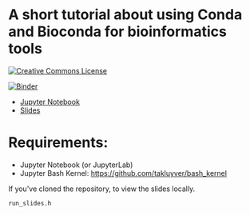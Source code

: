 # A short tutorial about using Conda and Bioconda for bioinformatics tools

<a rel="license" href="http://creativecommons.org/licenses/by/4.0/"><img alt="Creative Commons License" style="border-width:0" src="https://i.creativecommons.org/l/by/4.0/80x15.png" /></a>

[![Binder](https://mybinder.org/badge.svg)](https://mybinder.org/v2/gh/MonashBioinformaticsPlatform/bioconda-tutorial/master?filepath=Bioconda_Installation.ipynb)

* [Jupyter Notebook](https://github.com/MonashBioinformaticsPlatform/bioconda-tutorial/blob/master/Bioconda_Installation.ipynb)
* [Slides](https://monashbioinformaticsplatform.github.io/bioconda-tutorial/#/)

# Requirements:

* Jupyter Notebook (or JupyterLab)
* Jupyter Bash Kernel: https://github.com/takluyver/bash_kernel

If you've cloned the repository, to view the slides locally.
```bash
run_slides.h
```
